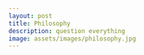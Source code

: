 ```yaml
---
layout: post
title: Philosophy
description: question everything
image: assets/images/philosophy.jpg
---
```


